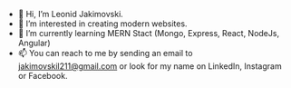 - 👋 Hi, I’m Leonid Jakimovski.
- 👀 I’m interested in creating modern websites.
- 🌱 I’m currently learning MERN Stact (Mongo, Express, React, NodeJs, Angular)
- 📫 You can reach to me by sending an email to jakimovskil211@gmail.com or look for my name on LinkedIn, Instagram or Facebook.
